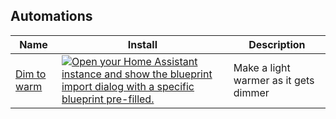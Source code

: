 ## Automations

| Name | Install | Description |
| --- | --- | --- |
| [Dim to warm](https://github.com/edg2s/home-assistant-blueprints/blob/main/automation/dim_to_warm.yaml) | [![Open your Home Assistant instance and show the blueprint import dialog with a specific blueprint pre-filled.](https://my.home-assistant.io/badges/blueprint_import.svg)](https://my.home-assistant.io/redirect/blueprint_import/?blueprint_url=https%3A%2F%2Fgithub.com%2Fedg2s%2Fhome-assistant-blueprints%2Fblob%2Fmain%2Fautomation%2Fdim_to_warm.yaml) | Make a light warmer as it gets dimmer
